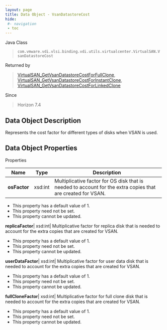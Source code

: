 ```yaml
---
layout: page
title: Data Object - VsanDatastoreCost
hide:
 #- navigation
 - toc
---
```






Java Class  
> `com.vmware.vdi.vlsi.binding.vdi.utils.virtualcenter.VirtualSAN.VsanDatastoreCost`

Returned by  
> [VirtualSAN_GetVsanDatastoreCostForFullClone](vdi.utils.virtualcenter.VirtualSAN.md#getVsanDatastoreCostForFullClone), [VirtualSAN_GetVsanDatastoreCostForInstantClone](vdi.utils.virtualcenter.VirtualSAN.md#getVsanDatastoreCostForInstantClone), [VirtualSAN_GetVsanDatastoreCostForLinkedClone](vdi.utils.virtualcenter.VirtualSAN.md#getVsanDatastoreCostForLinkedClone)

Since  
> Horizon 7.4


## Data Object Description 

Represents the cost factor for different types of disks when VSAN is used. 

## Data Object Properties

Properties

Name |  Type |  Description   
---|---|---  
**osFactor**|  xsd:int|  Multiplicative factor for OS disk that is needed to account for the extra copies that are created for VSAN.   


  * This property has a default value of 1.
 * This property need not be set.
 * This property cannot be updated.

  
**replicaFactor**|  xsd:int|  Multiplicative factor for replica disk that is needed to account for the extra copies that are created for VSAN.   


  * This property has a default value of 1.
 * This property need not be set.
 * This property cannot be updated.

  
**userDataFactor**|  xsd:int|  Multiplicative factor for user data disk that is needed to account for the extra copies that are created for VSAN.   


  * This property has a default value of 1.
 * This property need not be set.
 * This property cannot be updated.

  
**fullCloneFactor**|  xsd:int|  Multiplicative factor for full clone disk that is needed to account for the extra copies that are created for VSAN.   


  * This property has a default value of 1.
 * This property need not be set.
 * This property cannot be updated.

  
  
  
   
  
  
